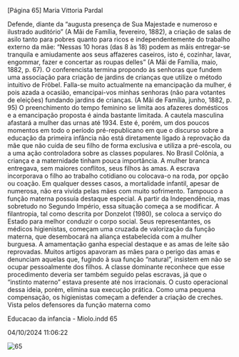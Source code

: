 [Página 65]
Maria Vittoria Pardal

Defende, diante da “augusta presença de Sua Majestade e numeroso
e ilustrado auditório” (A Mãi de Família, fevereiro, 1882), a criação
de salas de asilo tanto para pobres quanto para ricos e independentemente do trabalho externo da mãe: “Nessas 10 horas (das 8 às 18)
podem as mãis entregar-se tranquila e amiudamente aos seus affazeres
caseiros, isto é, cozinhar, lavar, engommar, fazer e concertar as roupas
delles” (A Mãi de Família, maio, 1882, p. 67).
O conferencista termina propondo às senhoras que fundem uma
associação para criação de jardins de crianças que utilize o método
intuitivo de Fröbel.
Falla-se muito actualmente na emancipação da mulher, é pois
azada a ocasião, emancipai-vos minhas senhoras (não para
votantes de eleições) fundando jardins de crianças.
(A Mãi de Família, junho, 1882, p. 95)
O preenchimento do tempo feminino se limita aos afazeres domésticos e a emancipação proposta é ainda bastante limitada. A cautela
masculina afastará a mulher das urnas até 1934. Este é, porém, um
dos poucos momentos em todo o período pré-republicano em que o
discurso sobre a educação da primeira infância não está diretamente
ligado à reprovação da mãe que não cuida de seu filho de forma exclusiva e utiliza a pré-escola, ou a uma ação controladora sobre as classes
populares.
No Brasil Colônia, a criança e a maternidade tinham pouca importância. A mulher branca entregava, sem maiores conflitos, seus
filhos às amas. A escrava incorporava o filho ao trabalho cotidiano ou
colocava-o na roda, por opção ou coação.
Em qualquer desses casos, a mortalidade infantil, apesar de numerosa, não era vivida pelas mães com muito sofrimento. Tampouco a
função materna possuía destaque especial.
A partir da Independência, mas sobretudo no Segundo Império,
essa situação começa a se modificar. A filantropia, tal como descrita
por Donzelot (1980), se coloca a serviço do Estado para melhor conduzir o corpo social. Seus representantes, os médicos higienistas, começam uma cruzada de valorização da função materna, que desembocará na aliança estabelecida com a mulher burguesa.
A amamentação ganha especial destaque e as amas de leite são reprovadas. Muitos artigos apavoram as mães para o perigo das amas e
denunciam aquelas que, fugindo à sua função “natural”, insistem em
não se ocupar pessoalmente dos filhos. A classe dominante reconhece
que esse procedimento deveria ser também seguido pelas escravas, já
que o “instinto materno” estava presente até nos irracionais. O custo
operacional dessa ideia, porém, elimina sua execução prática. Como
uma pequena compensação, os higienistas começam a defender a
criação de creches. Vista pelos defensores da função materna como


Educacao da infancia - Miolo.indd 65

04/10/2024 11:06:22

![65](./img/page_65-01.jpg)
